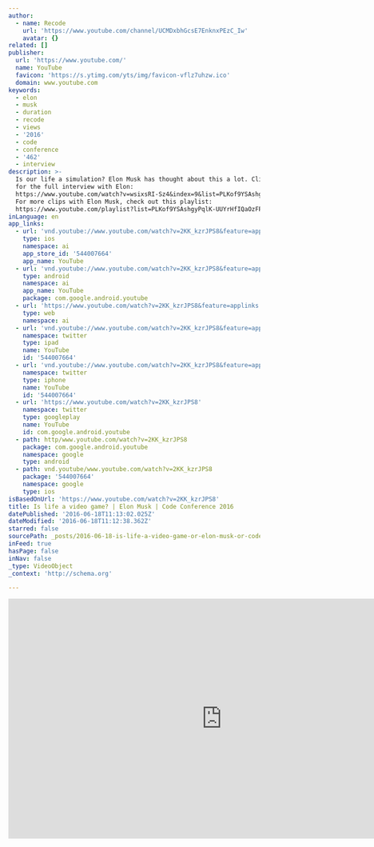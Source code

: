 ```yaml
---
author:
  - name: Recode
    url: 'https://www.youtube.com/channel/UCMDxbhGcsE7EnknxPEzC_Iw'
    avatar: {}
related: []
publisher:
  url: 'https://www.youtube.com/'
  name: YouTube
  favicon: 'https://s.ytimg.com/yts/img/favicon-vflz7uhzw.ico'
  domain: www.youtube.com
keywords:
  - elon
  - musk
  - duration
  - recode
  - views
  - '2016'
  - code
  - conference
  - '462'
  - interview
description: >-
  Is our life a simulation? Elon Musk has thought about this a lot. Click here
  for the full interview with Elon:
  https://www.youtube.com/watch?v=wsixsRI-Sz4&index=9&list=PLKof9YSAshgyPqlK-UUYrHfIQaOzFPSL4
  For more clips with Elon Musk, check out this playlist:
  https://www.youtube.com/playlist?list=PLKof9YSAshgyPqlK-UUYrHfIQaOzFPSL4
inLanguage: en
app_links:
  - url: 'vnd.youtube://www.youtube.com/watch?v=2KK_kzrJPS8&feature=applinks'
    type: ios
    namespace: ai
    app_store_id: '544007664'
    app_name: YouTube
  - url: 'vnd.youtube://www.youtube.com/watch?v=2KK_kzrJPS8&feature=applinks'
    type: android
    namespace: ai
    app_name: YouTube
    package: com.google.android.youtube
  - url: 'https://www.youtube.com/watch?v=2KK_kzrJPS8&feature=applinks'
    type: web
    namespace: ai
  - url: 'vnd.youtube://www.youtube.com/watch?v=2KK_kzrJPS8&feature=applinks'
    namespace: twitter
    type: ipad
    name: YouTube
    id: '544007664'
  - url: 'vnd.youtube://www.youtube.com/watch?v=2KK_kzrJPS8&feature=applinks'
    namespace: twitter
    type: iphone
    name: YouTube
    id: '544007664'
  - url: 'https://www.youtube.com/watch?v=2KK_kzrJPS8'
    namespace: twitter
    type: googleplay
    name: YouTube
    id: com.google.android.youtube
  - path: http/www.youtube.com/watch?v=2KK_kzrJPS8
    package: com.google.android.youtube
    namespace: google
    type: android
  - path: vnd.youtube/www.youtube.com/watch?v=2KK_kzrJPS8
    package: '544007664'
    namespace: google
    type: ios
isBasedOnUrl: 'https://www.youtube.com/watch?v=2KK_kzrJPS8'
title: Is life a video game? | Elon Musk | Code Conference 2016
datePublished: '2016-06-18T11:13:02.025Z'
dateModified: '2016-06-18T11:12:38.362Z'
starred: false
sourcePath: _posts/2016-06-18-is-life-a-video-game-or-elon-musk-or-code-conference-2016.md
inFeed: true
hasPage: false
inNav: false
_type: VideoObject
_context: 'http://schema.org'

---
```

<iframe src="https://cdn.embedly.com/widgets/media.html?src=https%3A%2F%2Fwww.youtube.com%2Fembed%2F2KK_kzrJPS8%3Ffeature%3Doembed&amp;url=http%3A%2F%2Fwww.youtube.com%2Fwatch%3Fv%3D2KK_kzrJPS8&amp;image=https%3A%2F%2Fi.ytimg.com%2Fvi%2F2KK_kzrJPS8%2Fhqdefault.jpg&amp;key=b7d04c9b404c499eba89ee7072e1c4f7&amp;type=text%2Fhtml&amp;schema=youtube" width="854" height="480" scrolling="no" frameborder="0" allowfullscreen="" style=""></iframe>